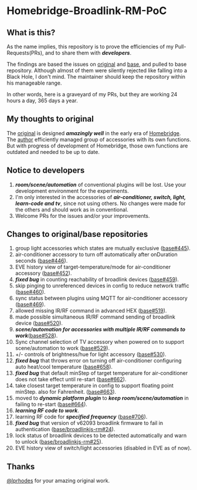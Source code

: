 # Homebridge-Broadlink-RM-PoC

## What is this?
As the name implies, this repository is to prove the efficiencies of my Pull-Requests(PRs), and to share them with ___developers___.

The findings are based the issues on [original](https://github.com/lprhodes/homebridge-broadlink-rm) and [base](https://github.com/kiwi-cam/homebridge-broadlink-rm), and pulled to base repository. Although almost of them were silently rejected like falling into a Black Hole, I don't mind. The maintainer should keep the repository within his manageable range.

In other words, here is a graveyard of my PRs, but they are working 24 hours a day, 365 days a year.

## My thoughts to original

The [original](https://github.com/lprhodes/homebridge-broadlink-rm) is designed ___amazingly well___ in the early era of [Homebridge](https://github.com/homebridge/homebridge). The [author](https://github.com/lprhodes) efficiently managed group of accessories with its own functions. But with progress of development of Homebridge, those own functions are outdated and needed to be up to date.

## Notice to developers

1. ___room/scene/automation___ of conventional plugins will be lost. Use your development environment for the experiments.
1. I'm only interested in the accessories of ___air-conditioner, switch, light, learn-code and tv___, since not using others. No changes were made for the others and should work as in conventional.
1. Welcome PRs for the issues and/or your improvements.

## Changes to original/base repositories

1. group light accessories which states are mutually exclusive ([base#445](https://github.com/kiwi-cam/homebridge-broadlink-rm/pull/445)).
1. air-conditioner accessory to turn off automatically after onDuration seconds ([base#446](https://github.com/kiwi-cam/homebridge-broadlink-rm/pull/446)).
1. EVE history view of target-temperature/mode for air-conditioner accessory ([base#452](https://github.com/kiwi-cam/homebridge-broadlink-rm/pull/452)).
1. ___fixed bug___ in counting reachability of broadlink devices ([base#459](https://github.com/kiwi-cam/homebridge-broadlink-rm/pull/459)).
1. skip pinging to unreferenced devices in config to reduce network traffic ([base#460](https://github.com/kiwi-cam/homebridge-broadlink-rm/pull/460)).
1. sync status between plugins using MQTT for air-conditioner accessory ([base#469](https://github.com/kiwi-cam/homebridge-broadlink-rm/pull/469)).
1. allowed missing IR/RF command in advanced HEX ([base#519](https://github.com/kiwi-cam/homebridge-broadlink-rm/pull/519)).
1. made possible simultaneous IR/RF command sending of broadlink device ([base#520](https://github.com/kiwi-cam/homebridge-broadlink-rm/pull/520)).
1. ___scene/automation for accessories with multiple IR/RF commands to work___([base#528](https://github.com/kiwi-cam/homebridge-broadlink-rm/pull/528)).
1. Sync channel selection of TV accessory when powered on to support scene/automation to work ([base#529](https://github.com/kiwi-cam/homebridge-broadlink-rm/pull/529)).
1. +/- controls of brightness/hue for light accessory ([base#530](https://github.com/kiwi-cam/homebridge-broadlink-rm/pull/530)).
1. ___fixed bug___ that throws error on turning off air-conditioner configuring auto heat/cool temperature ([base#658](https://github.com/kiwi-cam/homebridge-broadlink-rm/pull/658)).
1. ___fixed bug___ that default minStep of target temperature for air-conditioner does not take effect until re-start ([base#662](https://github.com/kiwi-cam/homebridge-broadlink-rm/pull/662)).
1. take closest target temperature in config to support floating point minStep. also for Fahrenheit. ([base#663](https://github.com/kiwi-cam/homebridge-broadlink-rm/pull/663)).
1. moved to ___dynamic platform plugin___ to ___keep room/scene/automation___ in failing to re-start ([base#664](https://github.com/kiwi-cam/homebridge-broadlink-rm/pull/664)).
1. ___learning RF code to work___.
1. learning RF code for ___specified frequency___ ([base#706](https://github.com/kiwi-cam/homebridge-broadlink-rm/pull/706)).
1. ___fixed bug___ that version of v62093 broadlink firmware to fail in authentication ([base/broadlinkjs-rm#24](https://github.com/kiwi-cam/broadlinkjs-rm/pull/24)).
1. lock status of broadlink devices to be detected automatically and warn to unlock ([base/broadlinkjs-rm#25](https://github.com/kiwi-cam/broadlinkjs-rm/pull/25)).
1. EVE history view of switch/light accessories (disabled in EVE as of now).

## Thanks
[@lprhodes](https://github.com/lprhodes/homebridge-broadlink-rm) for your amazing original work.
